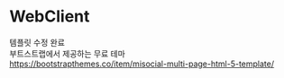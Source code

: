 # WebClient
템플릿 수정 완료<br>
부트스트랩에서 제공하는 무료 테마<br>
https://bootstrapthemes.co/item/misocial-multi-page-html-5-template/
